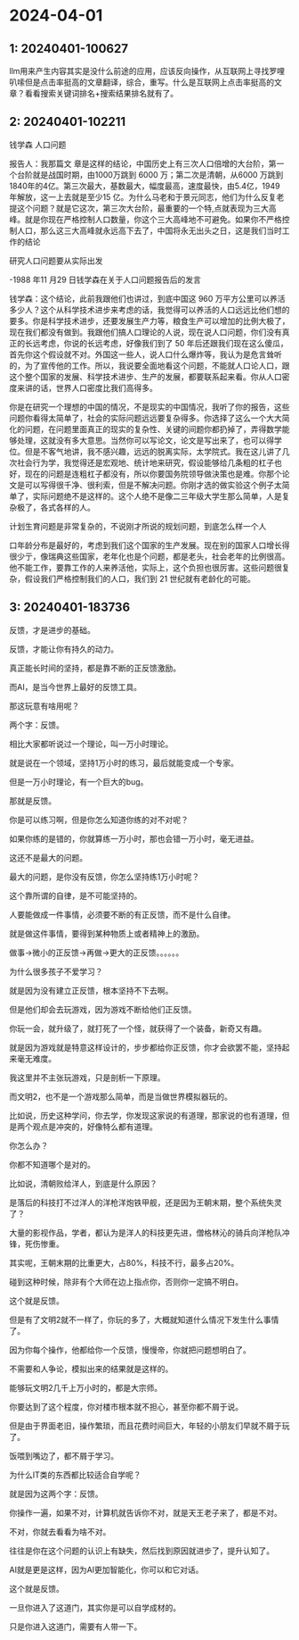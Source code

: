 # 2024-04-01

## 1: 20240401-100627

llm用来产生内容其实是没什么前途的应用，应该反向操作，从互联网上寻找罗哩叭嗦但是点击率挺高的文章翻译，综合，重写。什么是互联网上点击率挺高的文章？看看搜索关键词排名+搜索结果排名就有了。

## 2: 20240401-102211

钱学森 人口问题

报告人：我那篇文 章是这样的结论，中国历史上有三次人口倍增的大台阶，第一个台阶就是战国时期，由1000万跳到 6000 万；第二次是清朝，从6000 万跳到1840年的4亿。第三次最大，基数最大，幅度最高，速度最快，由5.4亿，1949 年解放，这一上去就是至少15 亿。为什么马老和于景元同志，他们为什么反复老提这个问题？就是它这次，第三次大台阶，最重要的一个特,点就表现为三大高峰。就是你现在严格控制人口数量，你这个三大高峰地不可避免。如果你不严格控制人口，那么这三大高峰就永远高下去了，中国将永无出头之日，这是我们当时工作的结论

研究人口问题要从实际出发

-1988 年11 月29 日钱学森在关于人口问题报告后的发言

钱学森：这个结论，此前我跟他们也讲过，到底中国这 960 万平方公里可以养活多少人？这个从科学技术进步来考虑的话，我觉得可以养活的人口远远比他们想的要多。你是科学技术进步，还要发展生产力等，粮食生产可以增加的比例大极了，现在我们都没有做到。我跟他们搞人口理论的人说，现在说人口问题，你们没有真正的长远考虑，你说的长远考虑，好像我们到了 50 年后还跟我们现在这么傻瓜，首先你这个假设就不对。外国这一些人，说人口什么爆炸等，我认为是危言耸听的，为了宣传他的工作。所以，我说要全面地看这个问题，不能就人口论人口，跟这个整个国家的发展、科学技术进步、生产的发展，都要联系起来看。你从人口密度来讲的话，世界人口密度比我们高得多。

你是在研究一个理想的中国的情况，不是现实的中国情况，我听了你的报告，这些问题你看得太简单了，社会的实际问题远远要复杂得多。你选择了这么一个大大简化的问题，在问题里面真正的现实的复杂性、关键的间题你都扔掉了，弄得数学能够处理，这就没有多大意思。当然你可以写论文，论文是写出来了，也可以得学位。但是不客气地讲，我不感兴趣，远远的脱离实际，太学院式。我在这儿讲了几次社会行为学，我觉得还是宏观地、统计地来研究，假设能够给几条粗的杠子也好，现在的问题是连粗杠子都没有，所以你要国务院领导做決策也是难。你那个论文是可以写得很千净、很利索，但是不解决问题。你刚才选的做实验这个例子太简单了，实际问题绝不是这样的。这个人绝不是像二三年级大学生那么简单，人是复杂极了，各式各样的人。

计划生育问题是非常复杂的，不说刚才所说的规划问题，到底怎么样一个人

口年龄分布是最好的，考虑到我们这个国家的生产发展。现在别的国家人口增长得很少亍，像瑞典这些国家，老年化也是个问题，都是老头，社会老年的比例很高。他不能工作，要靠工作的人来养活他，实际上，这个负担也很厉害。这些问题很复杂，假设我们严格控制我们的人口，我们到 21 世纪就有老龄化的可能。

## 3: 20240401-183736

反馈，才是进步的基础。

反馈，才能让你有持久的动力。

真正能长时间的坚持，都是靠不断的正反馈激励。

而AI，是当今世界上最好的反馈工具。

那这玩意有啥用呢？

两个字：反馈。

相比大家都听说过一个理论，叫一万小时理论。

就是说在一个领域，坚持1万小时的练习，最后就能变成一个专家。

但是一万小时理论，有一个巨大的bug。

那就是反馈。

你是可以练习啊，但是你怎么知道你练的对不对呢？

如果你练的是错的，你就算练一万小时，那也会错一万小时，毫无进益。

这还不是最大的问题。

最大的问题，是你没有反馈，你怎么坚持练1万小时呢？

这个靠所谓的自律，是不可能坚持的。

人要能做成一件事情，必须要不断的有正反馈，而不是什么自律。

就是做这件事情，要得到某种物质上或者精神上的激励。

做事->微小的正反馈->再做->更大的正反馈。。。。。。

为什么很多孩子不爱学习？

就是因为没有建立正反馈，根本坚持不下去啊。

但是他们却会去玩游戏，因为游戏不断给他们正反馈。

你玩一会，就升级了，就打死了一个怪，就获得了一个装备，新奇又有趣。

就是因为游戏就是特意这样设计的，步步都给你正反馈，你才会欲罢不能，坚持起来毫无难度。

我这里并不主张玩游戏，只是剖析一下原理。

而文明2，也不是一个游戏那么简单，而是当做世界模拟器玩的。

比如说，历史这种学问，你去学，你发现这家说的有道理，那家说的也有道理，但是两个观点是冲突的，好像特么都有道理。

你怎么办？

你都不知道哪个是对的。

比如说，清朝败给洋人，到底是什么原因？

是落后的科技打不过洋人的洋枪洋炮铁甲舰，还是因为王朝末期，整个系统失灵了？

大量的影视作品，学者，都认为是洋人的科技更先进，僧格林沁的骑兵向洋枪队冲锋，死伤惨重。

其实呢，王朝末期的比重更大，占80%，科技不行，最多占20%。

碰到这种时候，除非有个大师在边上指点你，否则你一定搞不明白。

这个就是反馈。

但是有了文明2就不一样了，你玩的多了，大概就知道什么情况下发生什么事情了。

因为你每个操作，他都给你一个反馈，慢慢帝，你就把问题想明白了。

不需要和人争论，模拟出来的结果就是这样的。

能够玩文明2几千上万小时的，都是大宗师。

你要达到了这个程度，你对楼市根本就不担心，甚至你都不屑于说。

但是由于界面老旧，操作繁琐，而且花费时间巨大，年轻的小朋友们早就不屑于玩了。

饭喂到嘴边了，都不屑于学习。

为什么IT类的东西都比较适合自学呢？

就是因为这两个字：反馈。

你操作一遍，如果不对，计算机就告诉你不对，就是天王老子来了，都是不对。

不对，你就去看看为啥不对。

往往是你在这个问题的认识上有缺失，然后找到原因就进步了，提升认知了。

AI就是更是这样，因为AI更加智能化，你可以和它对话。

这个就是反馈。

一旦你进入了这道门，其实你是可以自学成材的。

只是你进入这道门，需要有人带一下。

